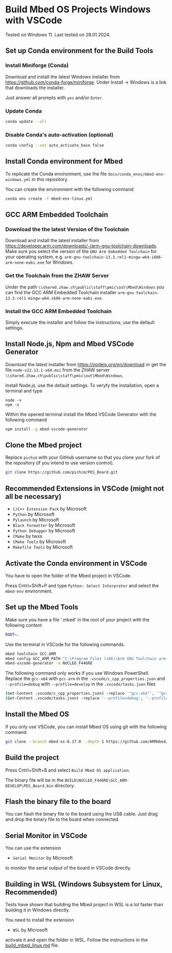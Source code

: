 # Build Mbed OS Projects Windows with VSCode

Tested on Windows 11. Last tested on 28.01.2024.

## Set up Conda environment for the Build Tools

### Install Miniforge (Conda)

Download and install the latest Windows installer from https://github.com/conda-forge/miniforge. Under Install -> Windows is a link that downloads the installer.

Just answer all prompts with `yes` and/or `Enter`.

### Update Conda

```bash
conda update --all
```

### Disable Conda's auto-activation (optional)

```bash
conda config --set auto_activate_base false
```

## Install Conda environment for Mbed

To replicate the Conda environment, use the file `docs/conda_envs/mbed-env-windows.yml` in this repository.

You can create the environment with the following command

```bash
conda env create -f mbed-env-linux.yml
```

## GCC ARM Embedded Toolchain

### Download the the latest Version of the Toolchain

Download and install the latest installer from https://developer.arm.com/downloads/-/arm-gnu-toolchain-downloads. Make sure you select the version of the `GNU Arm Embedded Toolchain` for your operating system, e.g. `arm-gnu-toolchain-13.3.rel1-mingw-w64-i686-arm-none-eabi.exe` for Windows.

### Get the Toolchain from the ZHAW Server

Under the path `\\shared.zhaw.ch\public\staff\pmic\out\Mbed\Windows` you can find the GCC ARM Embedded Toolchain installer `arm-gnu-toolchain-13.3.rel1-mingw-w64-i686-arm-none-eabi.exe`.

### Install the GCC ARM Embedded Toolchain

Simply execute the installer and follow the instructions, use the default settings.

## Install Node.js, Npm and Mbed VSCode Generator

Download the latest installer from https://nodejs.org/en/download or get the file `node-v22.13.1-x64.msi` from the ZHAW server `\\shared.zhaw.ch\public\staff\pmic\out\Mbed\Windows`.

Install Node.js, use the default settings. To veryfy the installation, open a terminal and type

```bashbash
node -v
npm -v
```

Within the opened terminal install the Mbed VSCode Generator with the following command

```bash
npm install -g mbed-vscode-generator
```

## Clone the Mbed project

Replace `pichim` with your GitHub username so that you clone your fork of the repository (if you intend to use version control).

```bash
git clone https://github.com/pichim/PES_Board.git
```

## Recommended Extensions in VSCode (might not all be necessary)

- `C/C++ Extension Pack` by Microsoft
- `Python` by Microsoft
- `Pylaunch` by Microsoft
- `Black Formatter` by Microsoft
- `Python Debugger` by Microsoft
- `CMake` by twxs
- `CMake Tools` by Microsoft
- `Makefile Tools` by Microsoft

## Activate the Conda environment in VSCode

You have to open the folder of the Mbed project in VSCode.

Press Cntrl+Shift+P and type `Python: Select Interpreter` and select the `mbed-env` environment.

## Set up the Mbed Tools

Make sure you have a file '.mbed' in the root of your project with the following content

```bash
ROOT=.

```

Use the terminal in VSCode for the following commands.

```bash
mbed toolchain GCC_ARM
mbed config GCC_ARM_PATH "C:\Program Files (x86)\Arm GNU Toolchain arm-none-eabi\13.3 rel1\bin"
mbed-vscode-generator -m NUCLEO_F446RE
```

The following command only works if you use Windows PowerShell. Replace the `gcc-x64` with `gcc-arm` in the `.vscode/c_cpp_properties.json` and `--profile=debug` with `--profile=develop` in the `.vscode/tasks.json` files

```bash
(Get-Content .vscode/c_cpp_properties.json) -replace '"gcc-x64"', '"gcc-arm"' | Set-Content .vscode/c_cpp_properties.json
(Get-Content .vscode/tasks.json) -replace '--profile=debug', '--profile=develop' | Set-Content .vscode/tasks.json
```

## Install the Mbed OS

If you only use VSCode, you can install Mbed OS using git with the following command

```bash
git clone --branch mbed-os-6.17.0 --depth 1 https://github.com/ARMmbed/mbed-os.git
```

## Build the project

Press Cntrl+Shift+B and select `Build Mbed OS application`.

The binary file will be in the `BUILD\NUCLEO_F446RE\GCC_ARM-DEVELOP\PES_Board.bin` directory.

## Flash the binary file to the board

You can flash the binary file to the board using the USB cable. Just drag and drop the binary file to the board when connected.

## Serial Monitor in VSCode

You can use the extension

- `Serial Monitor` by Microsoft

to monitor the serial output of the board in VSCode directly.

<!-- ## Using a Symbolic Link to `mbed-os` to save Space

To save disk space, it is recommended to host only one physical copy of the Mbed OS on your computer. Instead of duplicating the Mbed OS directory for every project, you can create a symbolic link in each project folder that points to a shared mbed-os directory.

For example, the following command will create a symbolic link in the Mbed Programs/PES_Board directory that points to the shared Mbed Programs/mbed-os directory. This allows multiple Mbed projects to share the same copy of Mbed OS.

To make this work you have to run PowerShell as Administrator in navigate to the root of your Mbed project.

Command to Create the Symbolic Link

```bash
New-Item -ItemType SymbolicLink `
    -Path ".\mbed-os" `
    -Value "..\mbed-os"
``` -->

## Building in WSL (Windows Subsystem for Linux, Recommended)

Tests have shown that building the Mbed project in WSL is a lot faster than building it in Windows directly.

You need to install the extension

- `WSL` by Microsoft

activate it and open the folder in WSL. Follow the instructions in the [build_mbed_linux.md](build_mbed_linux.md) file.
